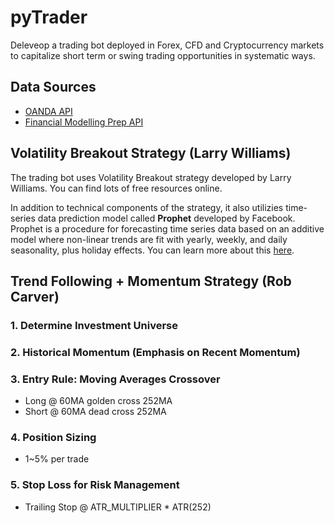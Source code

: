 # pyTrader

Deleveop a trading bot deployed in Forex, CFD and Cryptocurrency markets to capitalize short term or swing trading opportunities in systematic ways.
## Data Sources

- [OANDA API](https://developer.oanda.com/)
- [Financial Modelling Prep API](https://financialmodelingprep.com/developer/docs/)

## Volatility Breakout Strategy (Larry Williams)

The trading bot uses Volatility Breakout strategy developed by Larry Williams. You can find lots of free resources online. 

In addition to technical components of the strategy, it also utilizies time-series data prediction model called **Prophet** developed by Facebook. Prophet is a procedure for forecasting time series data based on an additive model where non-linear trends are fit with yearly, weekly, and daily seasonality, plus holiday effects. You can learn more about this [here](https://facebook.github.io/prophet/).

## Trend Following + Momentum Strategy (Rob Carver)

### 1. Determine Investment Universe

### 2. Historical Momentum (Emphasis on Recent Momentum)

### 3. Entry Rule: Moving Averages Crossover

- Long @ 60MA golden cross 252MA
- Short @ 60MA dead cross 252MA

### 4. Position Sizing

- 1~5% per trade

### 5. Stop Loss for Risk Management

- Trailing Stop @ ATR_MULTIPLIER * ATR(252)



<!-- ## Turtle Trend Following Strategy (Depreciated)

Long term trend following strategy with wide stop and target. **A breakout signal of previous highs or lows is considered as the beginning of new trend.** Stops are determined by Average True Range of previous days. By original turtle trading, system 1 uses shorter periods to catch short trend and system 2 uses longer periods to catch long term trend. You can learn more about turtle trading [here](https://bigpicture.typepad.com/comments/files/turtlerules.pdf).

In this repo, only system 2 will be implemented.

#### Trading Logics

- **Entry**: Breakout Long @ previous 55 days high or Breakout Short @ previous 55 days low
- **Stop Loss**: 2 x ATR
- **Take Profit (Modified)**: either 2 x ATR or 20 days low for long and 20 days high for short (whichever is close to current price)
-->
